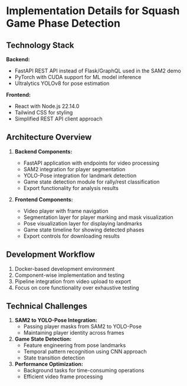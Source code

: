 # Implementation Details for Squash Game Phase Detection

## Technology Stack

**Backend:**

- FastAPI REST API instead of Flask/GraphQL used in the SAM2 demo
- PyTorch with CUDA support for ML model inference
- Ultralytics YOLOv8 for pose estimation

**Frontend:**

- React with Node.js 22.14.0
- Tailwind CSS for styling
- Simplified REST API client approach

## Architecture Overview

1. **Backend Components:**
   - FastAPI application with endpoints for video processing
   - SAM2 integration for player segmentation
   - YOLO-Pose integration for landmark detection
   - Game state detection module for rally/rest classification
   - Export functionality for analysis results

2. **Frontend Components:**
   - Video player with frame navigation
   - Segmentation layer for player marking and mask visualization
   - Pose visualization layer for displaying landmarks
   - Game state timeline for showing detected phases
   - Export controls for downloading results

## Development Workflow

1. Docker-based development environment
2. Component-wise implementation and testing
3. Pipeline integration from video upload to export
4. Focus on core functionality over exhaustive testing

## Technical Challenges

1. **SAM2 to YOLO-Pose Integration:**
   - Passing player masks from SAM2 to YOLO-Pose
   - Maintaining player identity across frames
2. **Game State Detection:**
   - Feature engineering from pose landmarks
   - Temporal pattern recognition using CNN approach
   - State transition detection
3. **Performance Optimization:**
   - Background tasks for time-consuming operations
   - Efficient video frame processing
